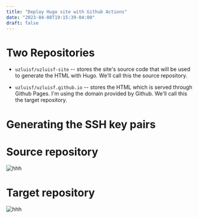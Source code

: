 ```yaml
---
title: "Deploy Hugo site with Github Actions"
date: "2023-04-08T19:15:39-04:00"
draft: false
---
```


# Two Repositories

* `uzluisf/uzluisf-site` -- stores the site's source code that will be used to
  generate the HTML with Hugo. We'll call this the source repository.

* `uzluisf/uzluisf.github.io` -- stores the HTML which is served through Github
  Pages. I'm using the domain provided by Github. We'll call this the target
  repository.

# Generating the SSH key pairs

# Source repository

![hhh](/img/github-site-secrets.png)

# Target repository

![hhh](/img/github-site-secrets.png)
